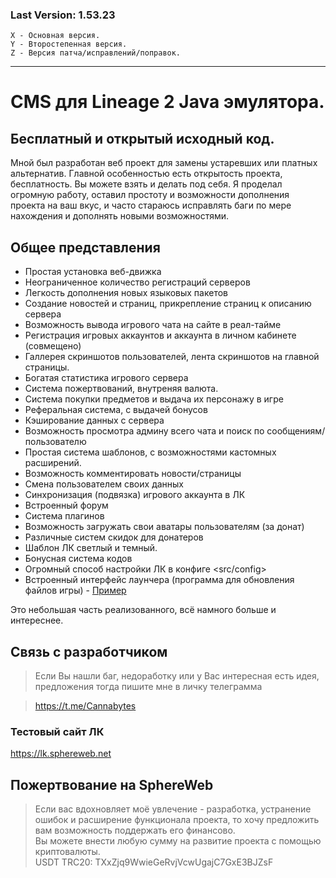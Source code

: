 ### Last Version: 1.53.23
~~~
X - Основная версия.
Y - Второстепенная версия.
Z - Версия патча/исправлений/поправок.
~~~
___

# CMS для Lineage 2 Java эмулятора.
## Бесплатный и открытый исходный код.

Мной был разработан веб проект для замены устаревших или платных альтернатив.
Главной особенностью есть открытость проекта, бесплатность. Вы можете взять и делать под себя. Я проделал огромную работу, оставил простоту и возможности дополнения проекта на ваш вкус, и часто стараюсь исправлять баги по мере нахождения и дополнять новыми возможностями.

## Общее представления 
- Простая установка веб-движка
- Неограниченное количество регистраций серверов
- Легкость дополнения новых языковых пакетов
- Создание новостей и страниц, прикрепление страниц к описанию сервера
- Возможность вывода игрового чата на сайте в реал-тайме
- Регистрация игровых аккаунтов и аккаунта в личном кабинете (совмещено)
- Галлерея скриншотов пользователей, лента скриншотов на главной страницы.
- Богатая статистика игрового сервера
- Система пожертвований, внутреняя валюта.
- Система покупки предметов и выдача их персонажу в игре
- Реферальная система, с выдачей бонусов
- Кэширование данных с сервера
- Возможность просмотра админу всего чата и поиск по сообщениям/пользователю
- Простая система шаблонов, с возможностями кастомных расширений.
- Возможность комментировать новости/страницы
- Смена пользователем своих данных
- Синхронизация (подвязка) игрового аккаунта в ЛК
- Встроенный форум
- Система плагинов
- Возможность загружать свои аватары пользователям (за донат)
- Различные систем скидок для донатеров
- Шаблон ЛК светлый и темный.
- Бонусная система кодов
- Огромный способ настройки ЛК в конфиге <src/config>
- Встроенный интерфейс лаунчера (программа для обновления файлов игры) - [Пример](https://lk.sphereweb.net/launcher)

Это небольшая часть реализованного, всё намного больше и интереснее.


## Связь с разработчиком
> Если Вы нашли баг, недоработку или у Вас интересная есть идея, предложения тогда пишите мне в личку телеграмма

> https://t.me/Cannabytes 


### Тестовый сайт ЛК
https://lk.sphereweb.net

## Пожертвование на SphereWeb
> Если вас вдохновляет моё увлечение - разработка, устранение ошибок и расширение функционала проекта, то хочу предложить вам возможность поддержать его финансово.
<br>Вы можете внести любую сумму на развитие проекта с помощью криптовалюты.
<br>USDT TRC20: TXxZjq9WwieGeRvjVcwUgajC7GxE3BJZsF